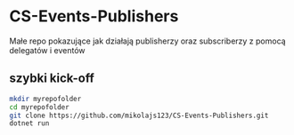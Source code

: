 # CS-Events-Publishers
Małe repo pokazujące jak działają publisherzy oraz subscriberzy z pomocą delegatów i eventów
## szybki kick-off
```sh
mkdir myrepofolder
cd myrepofolder
git clone https://github.com/mikolajs123/CS-Events-Publishers.git
dotnet run
```